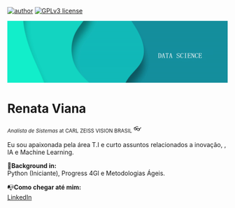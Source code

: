 [![author](https://img.shields.io/badge/author-rbviana-red.svg)](https://www.linkedin.com/in/renataborgesviana) [![GPLv3 license](https://img.shields.io/badge/License-GPLv3-blue.svg)](http://perso.crans.org/besson/LICENSE.html)

<p align="center">
  <img src="banner.png" >
</p>

# Renata Viana
<sub>*Analista de Sistemas* at CARL ZEISS VISION BRASIL</sub> 👓

Eu sou apaixonada pela área T.I e curto assuntos relacionados a inovação, , IA e Machine Learning. 


:scroll:**Background in:** <br/>
Python (Iniciante), Progress 4Gl e Metodologias Ágeis.

:mailbox_with_no_mail:**Como chegar até mim:** <br/>
[LinkedIn](https://www.linkedin.com/in/renataborgesviana)
